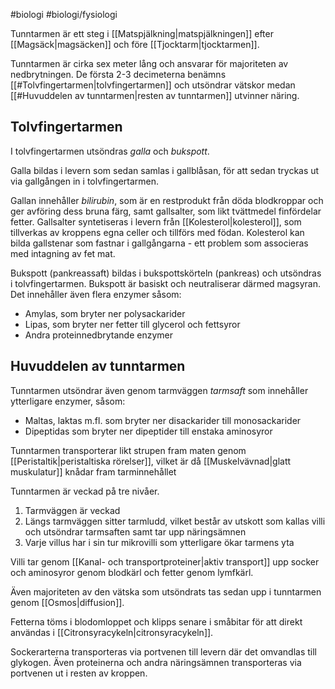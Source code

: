 #biologi #biologi/fysiologi 

Tunntarmen är ett steg i [[Matspjälkning|matspjälkningen]] efter [[Magsäck|magsäcken]] och före [[Tjocktarm|tjocktarmen]].

Tunntarmen är cirka sex meter lång och ansvarar för majoriteten av nedbrytningen. De första 2-3 decimeterna benämns [[#Tolvfingertarmen|tolvfingertarmen]] och utsöndrar vätskor medan [[#Huvuddelen av tunntarmen|resten av tunntarmen]] utvinner näring.
## Tolvfingertarmen
I tolvfingertarmen utsöndras *galla* och *bukspott*.

Galla bildas i levern som sedan samlas i gallblåsan, för att sedan tryckas ut via gallgången in i tolvfingertarmen.

Gallan innehåller *bilirubin*, som är en restprodukt från döda blodkroppar och ger avföring dess bruna färg, samt gallsalter, som likt tvättmedel finfördelar fetter. Gallsalter syntetiseras i levern från [[Kolesterol|kolesterol]], som tillverkas av kroppens egna celler och tillförs med födan. Kolesterol kan bilda gallstenar som fastnar i gallgångarna - ett problem som associeras med intagning av fet mat.

Bukspott (pankreassaft) bildas i bukspottskörteln (pankreas) och utsöndras i tolvfingertarmen. Bukspott är basiskt och neutraliserar därmed magsyran. Det innehåller även flera enzymer såsom:
- Amylas, som bryter ner polysackarider
- Lipas, som bryter ner fetter till glycerol och fettsyror
- Andra proteinnedbrytande enzymer
## Huvuddelen av tunntarmen
Tunntarmen utsöndrar även genom tarmväggen *tarmsaft* som innehåller ytterligare enzymer, såsom:
- Maltas, laktas m.fl. som bryter ner disackarider till monosackarider
- Dipeptidas som bryter ner dipeptider till enstaka aminosyror

Tunntarmen transporterar likt strupen fram maten genom [[Peristaltik|peristaltiska rörelser]], vilket är då [[Muskelvävnad|glatt muskulatur]] knådar fram tarminnehållet

Tunntarmen är veckad på tre nivåer.
1. Tarmväggen är veckad
2. Längs tarmväggen sitter tarmludd, vilket består av utskott som kallas villi och utsöndrar tarmsaften samt tar upp näringsämnen
3. Varje villus har i sin tur mikrovilli som ytterligare ökar tarmens yta

Villi tar genom [[Kanal- och transportproteiner|aktiv transport]] upp socker och aminosyror genom blodkärl och fetter genom lymfkärl.

Även majoriteten av den vätska som utsöndrats tas sedan upp i tunntarmen genom [[Osmos|diffusion]].

Fetterna töms i blodomloppet och klipps senare i småbitar för att direkt användas i [[Citronsyracykeln|citronsyracykeln]].

Sockerarterna transporteras via portvenen till levern där det omvandlas till glykogen. Även proteinerna och andra näringsämnen transporteras via portvenen ut i resten av kroppen.
